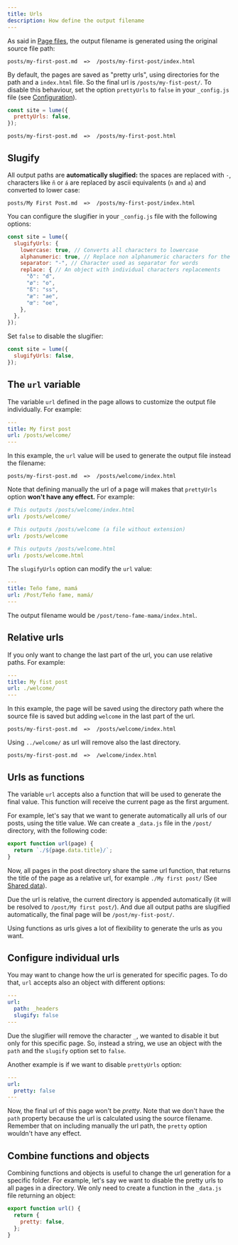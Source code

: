 ```yaml
---
title: Urls
description: How define the output filename
---
```


As said in [Page files](/creating-pages/page-files), the output filename is
generated using the original source file path:

```
posts/my-first-post.md  =>  /posts/my-first-post/index.html
```

By default, the pages are saved as "pretty urls", using directories for the path
and a `index.html` file. So the final url is `/posts/my-fist-post/`. To disable
this behaviour, set the option `prettyUrls` to `false` in your `_config.js` file
(see [Configuration](/getting-started/config-file/)).

```js
const site = lume({
  prettyUrls: false,
});
```

```
posts/my-first-post.md  =>  /posts/my-first-post.html
```

## Slugify

All output paths are **automatically slugified:** the spaces are replaced with
`-`, characters like `ñ` or `á` are replaced by ascii equivalents (`n` and `a`)
and converted to lower case:

```
posts/My First Post.md  =>  /posts/my-first-post/index.html
```

You can configure the slugifier in your `_config.js` file with the following
options:

```js
const site = lume({
  slugifyUrls: {
    lowercase: true, // Converts all characters to lowercase
    alphanumeric: true, // Replace non alphanumeric characters for the equivalent. Example: ñ to n.
    separator: "-", // Character used as separator for words
    replace: { // An object with individual characters replacements
      "ð": "d",
      "ø": "o",
      "ß": "ss",
      "æ": "ae",
      "œ": "oe",
    },
  },
});
```

Set `false` to disable the slugifier:

```js
const site = lume({
  slugifyUrls: false,
});
```

## The `url` variable

The variable `url` defined in the page allows to customize the output file
individually. For example:

```yml
---
title: My first post
url: /posts/welcome/
---
```

In this example, the `url` value will be used to generate the output file
instead the filename:

```
posts/my-first-post.md  =>  /posts/welcome/index.html
```

Note that defining manually the url of a page will makes that `prettyUrls`
option **won't have any effect.** For example:

```yml
# This outputs /posts/welcome/index.html
url: /posts/welcome/

# This outputs /posts/welcome (a file without extension)
url: /posts/welcome

# This outputs /posts/welcome.html
url: /posts/welcome.html
```

The `slugifyUrls` option can modify the `url` value:

```yml
---
title: Teño fame, mamá
url: /Post/Teño fame, mamá/
---
```

The output filename would be `/post/teno-fame-mama/index.html`.

## Relative urls

If you only want to change the last part of the url, you can use relative paths.
For example:

```yml
---
title: My fist post
url: ./welcome/
---
```

In this example, the page will be saved using the directory path where the
source file is saved but adding `welcome` in the last part of the url.

```
posts/my-first-post.md  =>  /posts/welcome/index.html
```

Using `../welcome/` as url will remove also the last directory.

```
posts/my-first-post.md  =>  /welcome/index.html
```

## Urls as functions

The variable `url` accepts also a function that will be used to generate the
final value. This function will receive the current page as the first argument.

For example, let's say that we want to generate automatically all urls of our
posts, using the title value. We can create a `_data.js` file in the `/post/`
directory, with the following code:

```js
export function url(page) {
  return `./${page.data.title}/`;
}
```

Now, all pages in the post directory share the same url function, that returns
the title of the page as a relative url, for example `./My first post/` (See
[Shared data](/creating-pages/shared-data/)).

Due the url is relative, the current directory is appended automatically (it
will be resolved to `/post/My first post/`). And due all output paths are
slugified automatically, the final page will be `/post/my-fist-post/`.

Using functions as urls gives a lot of flexibility to generate the urls as you
want.

## Configure individual urls

You may want to change how the url is generated for specific pages. To do that,
`url` accepts also an object with different options:

```yml
---
url: 
  path: _headers
  slugify: false
---
```

Due the slugifier will remove the character `_`, we wanted to disable it but
only for this specific page. So, instead a string, we use an object with the
`path` and the `slugify` option set to `false`.

Another example is if we want to disable `prettyUrls` option:

```yml
---
url:
  pretty: false
---
```

Now, the final url of this page won't be _pretty_. Note that we don't have the
`path` property because the url is calculated using the source filename.
Remember that on including manually the url path, the `pretty` option wouldn't
have any effect.

## Combine functions and objects

Combining functions and objects is useful to change the url generation for a
specific folder. For example, let's say we want to disable the pretty urls to
all pages in a directory. We only need to create a function in the `_data.js`
file returning an object:

```js
export function url() {
  return {
    pretty: false,
  };
}
```
